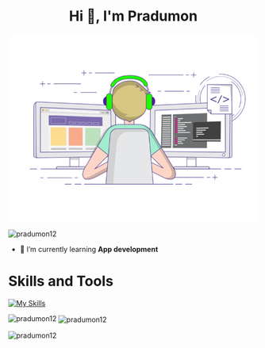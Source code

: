 <h1 align="center">Hi 👋, I'm Pradumon</h1>

![Masterhead](https://raw.githubusercontent.com/devSouvik/devSouvik/master/gif3.gif)
<p align="left"> <img src="https://komarev.com/ghpvc/?username=pradumon12&label=Profile%20views&color=0e75b6&style=flat" alt="pradumon12" /> </p>


- 🌱 I’m currently learning **App development**
# Skills and Tools

[![My Skills](https://skillicons.dev/icons?i=js,html,css,python,blender)](https://skillicons.dev)
<p><img align="left" src="https://github-readme-stats.vercel.app/api/top-langs?username=pradumon12&show_icons=true&locale=en&layout=compact" alt="pradumon12" /></p>

<p>&nbsp;<img align="center" src="https://github-readme-stats.vercel.app/api?username=pradumon12&show_icons=true&locale=en" alt="pradumon12" /></p>

<p><img align="center" src="https://github-readme-streak-stats.herokuapp.com/?user=pradumon12&" alt="pradumon12" /></p>

